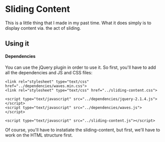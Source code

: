 # Sliding Content
This is a little thing that I made in my past time. What it does simply is to display content via. the act of sliding.

## Using it

#### Dependencies

You can use the jQuery plugin in order to use it. So first, you'll have to add all the dependencies and JS and CSS files:

```
<link rel="stylesheet" type="text/css" href="../dependencies/waves.min.css">
<link rel="stylesheet" type="text/css" href="../sliding-content.css">

<script type="text/javascript" src="../dependencies/jquery-2.1.4.js"></script>
<script type="text/javascript" src="../dependencies/waves.js"></script>

<script type="text/javascript" src="../sliding-content.js"></script>
```

Of course, you'll have to instatiate the sliding-content, but first, we'll have to work on the HTML structure first.
